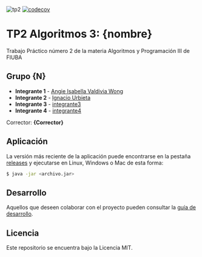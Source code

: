 ![tp2](https://github.com/GiaWong/Algo3_TP2_2C2023/actions/workflows/build.yml/badge.svg) [![codecov](https://codecov.io/gh/GiaWong/Algo3_TP2_2C2023/branch/master/graph/badge.svg)](https://codecov.io/gh/GiaWong/Algo3_TP2_2C2023)

# TP2 Algoritmos 3: {nombre} 

Trabajo Práctico número 2 de la materia Algoritmos y Programación III de FIUBA

## Grupo {N}

* **Integrante 1** - [Angie Isabella Valdivia Wong](https://github.com/GiaWong)
* **Integrante 2** - [Ignacio Urbieta](https://github.com/ignaciou)
* **Integrante 3** - [integrante3](https://github.com/integrante3)
* **Integrante 4** - [integrante4](https://github.com/integrante4)

Corrector: **{Corrector}**

## Aplicación

La versión más reciente de la aplicación puede encontrarse en la pestaña [releases](https://github.com/GiaWong/Algo3_TP2_2C2023/releases/latest) y ejecutarse en Linux, Windows o Mac de esta forma:

```bash
$ java -jar <archivo.jar>
```

## Desarrollo

Aquellos que deseen colaborar con el proyecto pueden consultar la [guía de desarrollo](./docs/Desarrollo.md).

## Licencia

Este repositorio se encuentra bajo la Licencia MIT.
